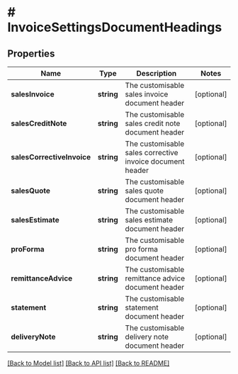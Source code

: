 # # InvoiceSettingsDocumentHeadings

## Properties

Name | Type | Description | Notes
------------ | ------------- | ------------- | -------------
**salesInvoice** | **string** | The customisable sales invoice document header | [optional]
**salesCreditNote** | **string** | The customisable sales credit note document header | [optional]
**salesCorrectiveInvoice** | **string** | The customisable sales corrective invoice document header | [optional]
**salesQuote** | **string** | The customisable sales quote document header | [optional]
**salesEstimate** | **string** | The customisable sales estimate document header | [optional]
**proForma** | **string** | The customisable pro forma document header | [optional]
**remittanceAdvice** | **string** | The customisable remittance advice document header | [optional]
**statement** | **string** | The customisable statement document header | [optional]
**deliveryNote** | **string** | The customisable delivery note document header | [optional]

[[Back to Model list]](../../README.md#models) [[Back to API list]](../../README.md#endpoints) [[Back to README]](../../README.md)
